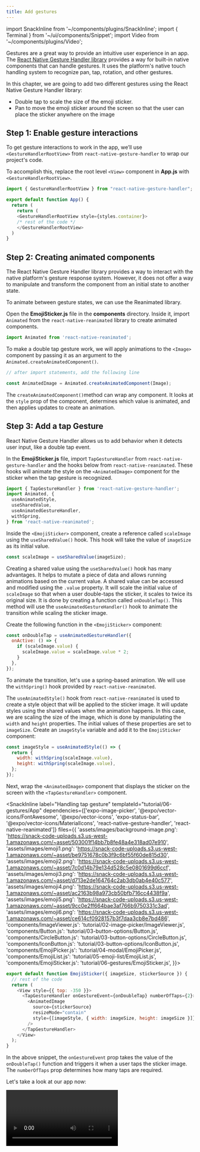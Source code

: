 ```yaml
---
title: Add gestures
---
```


import SnackInline from '~/components/plugins/SnackInline';
import { Terminal } from '~/ui/components/Snippet';
import Video from '~/components/plugins/Video';

Gestures are a great way to provide an intuitive user experience in an app. The [React Native Gesture Handler library](https://docs.swmansion.com/react-native-gesture-handler/docs/) provides a way for built-in native components that can handle gestures. It uses the platform's native touch handling system to recognize pan, tap, rotation, and other gestures.

In this chapter, we are going to add two different gestures using the React Native Gesture Handler library:

- Double tap to scale the size of the emoji sticker.
- Pan to move the emoji sticker around the screen so that the user can place the sticker anywhere on the image

## Step 1: Enable gesture interactions

To get gesture interactions to work in the app, we’ll use `<GestureHandlerRootView>` from `react-native-gesture-handler` to wrap our project's code. 

To accomplish this, replace the root level `<View>` component in **App.js** with `<GestureHandlerRootView>`.

<!-- prettier-ignore -->
```js
import { GestureHandlerRootView } from "react-native-gesture-handler";

export default function App() {
  return (
    return (
    <GestureHandlerRootView style={styles.container}>
    /* rest of the code */
    </GestureHandlerRootView>
  )
}
```

## Step 2: Creating animated components

The React Native Gesture Handler library provides a way to interact with the native platform's gesture response system. However, it does not offer a way to manipulate and transform the component from an initial state to another state.

To animate between gesture states, we can use the Reanimated library.

Open the **EmojiSticker.js** file in the **components** directory. Inside it, import `Animated` from the `react-native-reanimated` library to create animated components.

```js
import Animated from 'react-native-reanimated';
```

To make a double tap gesture work, we will apply animations to the `<Image>` component by passing it as an argument to the `Animated.createAnimatedComponent()`.

```js
// after import statements, add the following line

const AnimatedImage = Animated.createAnimatedComponent(Image);
```

The `createAnimatedComponent()`method can wrap any component. It looks at the `style` prop of the component, determines which value is animated, and then applies updates to create an animation. 

## Step 3: Add a tap Gesture

React Native Gesture Handler allows us to add behavior when it detects user input, like a double tap event.

In the **EmojiSticker.js** file, import `TapGestureHandler` from `react-native-gesture-handler` and the hooks below from `react-native-reanimated`. These hooks will animate the style on the `<AnimatedImage>` component for the sticker when the tap gesture is recognized.

```js
import { TapGestureHandler } from 'react-native-gesture-handler';
import Animated, {
  useAnimatedStyle,
  useSharedValue,
  useAnimatedGestureHandler,
  withSpring,
} from 'react-native-reanimated';
```

Inside the `<EmojiSticker>` component, create a reference called `scaleImage` using the `useSharedValue()` hook. This hook will take the value of `imageSize` as its initial value.

```js
const scaleImage = useSharedValue(imageSize);
```

Creating a shared value using the `useSharedValue()` hook has many advantages. It helps to mutate a piece of data and allows running animations based on the current value. A shared value can be accessed and modified using the `.value` property. It will scale the initial value of `scaleImage` so that when a user double-taps the sticker, it scales to twice its original size. It is done by creating a function called `onDoubleTap()`. This method will use the `useAnimatedGestureHandler()` hook to animate the transition while scaling the sticker image.

Create the following function in the `<EmojiSticker>` component:

```js
const onDoubleTap = useAnimatedGestureHandler({
  onActive: () => {
    if (scaleImage.value) {
      scaleImage.value = scaleImage.value * 2;
    }
  },
});
```

To animate the transition, let's use a spring-based animation. We will use the `withSpring()` hook provided by `react-native-reanimated`.

The `useAnimatedStyle()` hook from `react-native-reanimated` is used to create a style object that will be applied to the sticker image. It will update styles using the shared values when the animation happens. In this case, we are scaling the size of the image, which is done by manipulating the `width` and `height` properties. The initial values of these properties are set to `imageSize`.  Create an `imageStyle` variable and add it to the `EmojiSticker` component:

```js
const imageStyle = useAnimatedStyle(() => {
  return {
    width: withSpring(scaleImage.value),
    height: withSpring(scaleImage.value),
  };
});
```

Next, wrap the `<AnimatedImage>` component that displays the sticker on the screen with the `<TapGestureHandler>` component.

<SnackInline
label="Handling tap gesture"
templateId="tutorial/06-gestures/App"
dependencies={['expo-image-picker', '@expo/vector-icons/FontAwesome', '@expo/vector-icons', 'expo-status-bar', '@expo/vector-icons/MaterialIcons', 'react-native-gesture-handler', 'react-native-reanimated']}
files={{
  'assets/images/background-image.png': 'https://snack-code-uploads.s3.us-west-1.amazonaws.com/~asset/503001f14bb7b8fe48a4e318ad07e910',
  'assets/images/emoji1.png': 'https://snack-code-uploads.s3.us-west-1.amazonaws.com/~asset/be9751678c0b3f9c6bf55f60de815d30',
  'assets/images/emoji2.png': 'https://snack-code-uploads.s3.us-west-1.amazonaws.com/~asset/7c0d14b79e134d528c5e0801699d6ccf',
  'assets/images/emoji3.png': 'https://snack-code-uploads.s3.us-west-1.amazonaws.com/~asset/d713e2de164764c2ab3db0ab4e40c577',
  'assets/images/emoji4.png': 'https://snack-code-uploads.s3.us-west-1.amazonaws.com/~asset/ac2163b98a973cb50bfb716cc4438f9a',
  'assets/images/emoji5.png': 'https://snack-code-uploads.s3.us-west-1.amazonaws.com/~asset/9cc0e2ff664bae3af766b9750331c3ad',
  'assets/images/emoji6.png': 'https://snack-code-uploads.s3.us-west-1.amazonaws.com/~asset/ce614cf0928157b3f7daa3cb8e7bd486',
  'components/ImageViewer.js': 'tutorial/02-image-picker/ImageViewer.js',
  'components/Button.js': 'tutorial/03-button-options/Button.js',
  'components/CircleButton.js': 'tutorial/03-button-options/CircleButton.js',
  'components/IconButton.js': 'tutorial/03-button-options/IconButton.js',
  'components/EmojiPicker.js': 'tutorial/04-modal/EmojiPicker.js',
  'components/EmojiList.js': 'tutorial/05-emoji-list/EmojiList.js',
  'components/EmojiSticker.js': 'tutorial/06-gestures/EmojiSticker.js',
}}>

<!-- prettier-ignore -->
```js
export default function EmojiSticker({ imageSize, stickerSource }) {
  // rest of the code
  return (
    <View style={{ top: -350 }}>
      <TapGestureHandler onGestureEvent={onDoubleTap} numberOfTaps={2}>
        <AnimatedImage
          source={stickerSource}
          resizeMode="contain"
          style={[imageStyle, { width: imageSize, height: imageSize }]}
        />
      </TapGestureHandler>
    </View>
  );
}
```

</SnackInline>

In the above snippet, the `onGestureEvent` prop takes the value of the `onDoubleTap()` function and triggers it when a user taps the sticker image. The `numberOfTaps` prop determines how many taps are required.

Let's take a look at our app now:

<Video file="tutorial/tap-gesture.mp4" />

> For a complete reference on the tap gesture API, refer to the [React Native Gesture Handler](https://docs.swmansion.com/react-native-gesture-handler/docs/api/gestures/tap-gesture) documentation.

## Step 4: Add a pan gesture

A pan gesture allows recognizing a dragging gesture and tracking its movement. 

We will use the gesture handler to drag the sticker across the image. React Native Gesture Handler library provides the `<PanGestureHandler>` component for handling such gestures.

In the **EmojiSticker.js**, import `PanGestureHandler` from `react-native-gesture-handler` library.

<!-- prettier-ignore -->
```js
import { /* @info */ PanGestureHandler,/* @end */ TapGestureHandler} from "react-native-gesture-handler";
```

Create an `<AnimatedView>` component using the `Animated.createAnimatedComponent()` method. Then use it to wrap the `<TapGestureHandler>` component.

```js
const AnimatedView = Animated.createAnimatedComponent(View);

// …

<AnimatedView style={{ top: -350 }}>
  <TapGestureHandler onGestureEvent={onDoubleTap} numberOfTaps={2}>
    // …
  </TapGestureHandler>
</AnimatedView>
```

Now, create two new shared values: `translateX` and `translateY`.

```js
export default function EmojiSticker({ imageSize, stickerSource }) {
  const translateX = useSharedValue(0);
  const translateY = useSharedValue(0);

  // rest of the code
}
```

These translation values will move the sticker around the screen. Since the sticker moves along both axes, we need to track both the X and Y values separately.

Using the `useSharedValue()` hook, both translation variables have an initial position of `0`. This means that the position the sticker is initially placed is considered the starting point. This value sets the initial position of the sticker when the gesture starts.

In the previous step, we triggered the `onActive()` callback for the tap gesture inside the `useAnimatedGestureHandler()` method. Similarly, for the pan gesture, we have to specify two callbacks:

- `onStart()`: when the gesture starts or is at its initial position
- `onActive()`: when the gesture is active and is moving

Create an `onDrag()` method to handle the pan gesture.

<!-- prettier-ignore -->
```js
const onDrag = useAnimatedGestureHandler({
  onStart: (event, context) => {
    context.translateX = translateX.value;
    context.translateY = translateY.value;
  },
  onActive: (event, context) => {
    translateX.value = event.translationX + context.translateX;
    translateY.value = event.translationY + context.translateY;
  },
});
```

Both the `onStart` and `onActive` methods accept `event` and `context` as parameters. In the `onStart` method, we’ll use `context` to store the initial values of `translateX` and `translateY`. In the `onActive` callback, we’ll use the `event` to get the current position of the pan gesture and `context` to get the previously stored values of `translateX` and `translateY`.

Next, use the `useAnimatedStyle()` hook to transform the array. React Native provides this array property to manipulate the position of a component. This array accepts one or multiple objects with a `transform` as its key.

For the `<AnimatedView>` component, we need to set the `transform` property to the `translateX` and `translateY` values. This will change the sticker's position when the gesture is active.


<!-- prettier-ignore -->
```js
const containerStyle = useAnimatedStyle(() => {
  return {
    transform: [
      {
        translateX: translateX.value,
      },
      {
        translateY: translateY.value,
      },
    ],
  };
});
```

Then add the `containerStyle` from the above snippet on the `<AnimatedView>` component to apply the transform styles.

Finally, update the `<EmojiSticker>` component so that the `<PanGestureHandler>` component becomes the top-level component.

<SnackInline
label="Handle pan gesture"
templateId="tutorial/06-gestures/App"
dependencies={['expo-image-picker', '@expo/vector-icons/FontAwesome', '@expo/vector-icons', 'expo-status-bar', '@expo/vector-icons/MaterialIcons', 'react-native-gesture-handler', 'react-native-reanimated']}
files={{
  'assets/images/background-image.png': 'https://snack-code-uploads.s3.us-west-1.amazonaws.com/~asset/503001f14bb7b8fe48a4e318ad07e910',
  'assets/images/emoji1.png': 'https://snack-code-uploads.s3.us-west-1.amazonaws.com/~asset/be9751678c0b3f9c6bf55f60de815d30',
  'assets/images/emoji2.png': 'https://snack-code-uploads.s3.us-west-1.amazonaws.com/~asset/7c0d14b79e134d528c5e0801699d6ccf',
  'assets/images/emoji3.png': 'https://snack-code-uploads.s3.us-west-1.amazonaws.com/~asset/d713e2de164764c2ab3db0ab4e40c577',
  'assets/images/emoji4.png': 'https://snack-code-uploads.s3.us-west-1.amazonaws.com/~asset/ac2163b98a973cb50bfb716cc4438f9a',
  'assets/images/emoji5.png': 'https://snack-code-uploads.s3.us-west-1.amazonaws.com/~asset/9cc0e2ff664bae3af766b9750331c3ad',
  'assets/images/emoji6.png': 'https://snack-code-uploads.s3.us-west-1.amazonaws.com/~asset/ce614cf0928157b3f7daa3cb8e7bd486',
  'components/ImageViewer.js': 'tutorial/02-image-picker/ImageViewer.js',
  'components/Button.js': 'tutorial/03-button-options/Button.js',
  'components/CircleButton.js': 'tutorial/03-button-options/CircleButton.js',
  'components/IconButton.js': 'tutorial/03-button-options/IconButton.js',
  'components/EmojiPicker.js': 'tutorial/04-modal/EmojiPicker.js',
  'components/EmojiList.js': 'tutorial/05-emoji-list/EmojiList.js',
  'components/EmojiSticker.js': 'tutorial/06-gestures/CompleteEmojiSticker.js',
}}>

<!-- prettier-ignore -->
```js
export default function EmojiSticker({ imageSize, stickerSource }) {
  // rest of the code

  return (
    <PanGestureHandler onGestureEvent={onDrag}>
      <AnimatedView style={[containerStyle, { top: -350 }]}>
        <TapGestureHandler onGestureEvent={onDoubleTap} numberOfTaps={2}>
          <AnimatedImage
            source={stickerSource}
            resizeMode="contain"
            style={[imageStyle, { width: imageSize, height: imageSize }]}
          />
        </TapGestureHandler>
      </AnimatedView>
    </PanGestureHandler>
  );
}
```

</SnackInline>

Let's take a look at our app:

<Video file="tutorial/pan-gesture.mp4" />

## Up next

We successfully implemented pan and tap gestures.

In the next chapter, we’ll learn [how to integrate a third-party library in an Expo app](/tutorial/third-party-libraries), use it to take a screenshot of the image and the sticker, and handle any platform differences between mobile and web.
